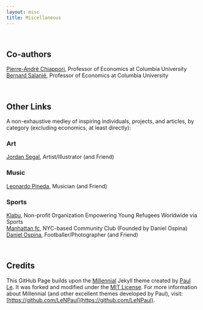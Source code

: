 ```yaml
---
layout: misc
title: Miscellaneous
---
```


<br>

## Co-authors
<a href="http://www.columbia.edu/~pc2167/" target="_blank" rel="noopener noreferrer">Pierre-André Chiappori</a>, Professor of Economics at Columbia University  
<a href="http://bsalanie.com/" target="_blank" rel="noopener noreferrer">Bernard Salanié</a>, Professor of Economics at Columbia University

<br>

## Other Links  
A non-exhaustive medley of inspiring individuals, projects, and articles, by category (excluding economics, at least directly):

### Art  
<a href="https://www.jmsegal.com/" target="_blank" rel="noopener noreferrer">Jordan Segal</a>, Artist/Illustrator (and Friend)

### Music  
<a href="http://leonardopinedag.com/index.php" target="_blank" rel="noopener noreferrer">Leonardo Pineda</a>, Musician (and Friend)

### Sports  
<a href="https://klabu.org/" target="_blank" rel="noopener noreferrer">Klabu</a>, Non-profit Organization Empowering Young Refugees Worldwide via Sports  
<a href="http://mnhttnfc.com/" target="_blank" rel="noopener noreferrer">Manhattan fc</a>, NYC-based Community Club (Founded by Daniel Ospina)  
<a href="https://www.dannyospina.com/" target="_blank" rel="noopener noreferrer">Daniel Ospina</a>, Footballer/Photographer (and Friend)  

<br> 

## Credits  
This GitHub Page builds upon the [Millennial](https://lenpaul.github.io/Millennial/) Jekyll theme created by [Paul Le](https://www.lenpaul.com/). It was forked and modified under the [MIT License](http://choosealicense.com/licenses/mit/). For more information about Millennial (and other excellent themes developed by Paul), visit: [https://github.com/LeNPaul](https://github.com/LeNPaul).
